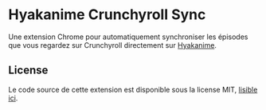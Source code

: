 # Hyakanime Crunchyroll Sync

Une extension Chrome pour automatiquement synchroniser les épisodes que vous regardez sur Crunchyroll directement sur [Hyakanime](https://www.hyakanime.fr/).

## License

Le code source de cette extension est disponible sous la license MIT, [lisible ici](LICENSE).
